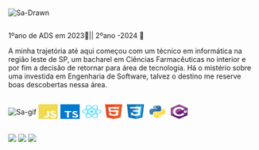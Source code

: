 ## 
<img align="center" alt="Sa-Drawn"   src="https://cdn.discordapp.com/attachments/1160307536470233233/1163889044720201870/Ola_Tamanho_original.gif?ex=65413724&is=652ec224&hm=534630f7890083cf9334430f88cbaeb08b302735ffffbb3a9ac6d4712c5d7180&">


##
1ºano de ADS em 2023🌱|| 2ºano -2024 :herb:


A minha trajetória até aqui começou com um técnico em informática na região leste de SP, um bacharel em Ciências Farmacêuticas no interior e por fim a decisão de retornar para área de tecnologia. Há o mistério sobre uma investida em Engenharia de Software, talvez o destino me reserve boas descobertas nessa área.



<div style="display: inline_block"><br>
  <img align="center" alt="Sa-gif" height="60" width="60" src="https://cdn.discordapp.com/attachments/1160307536470233233/1162434580607926332/hi.gif?ex=653bec91&is=65297791&hm=0ee88565f40455f9823b5fe69531872cd623fa16492a736570d9874d51341ab7&">
  <img align="center" alt="Rafa-Js" height="30" width="40" src="https://raw.githubusercontent.com/devicons/devicon/master/icons/javascript/javascript-plain.svg">
  <img align="center" alt="Rafa-Ts" height="30" width="40" src="https://raw.githubusercontent.com/devicons/devicon/master/icons/typescript/typescript-plain.svg">
  <img align="center" alt="Rafa-React" height="30" width="40" src="https://raw.githubusercontent.com/devicons/devicon/master/icons/react/react-original.svg">
  <img align="center" alt="Rafa-HTML" height="30" width="40" src="https://raw.githubusercontent.com/devicons/devicon/master/icons/html5/html5-original.svg">
  <img align="center" alt="Rafa-CSS" height="30" width="40" src="https://raw.githubusercontent.com/devicons/devicon/master/icons/css3/css3-original.svg">
  <img align="center" alt="Rafa-Python" height="30" width="40" src="https://raw.githubusercontent.com/devicons/devicon/master/icons/python/python-original.svg">
  <img align="center" alt="Rafa-Csharp" height="30" width="40" src="https://raw.githubusercontent.com/devicons/devicon/master/icons/csharp/csharp-original.svg">
   

</div>

##

<div> 
  <a href="" target="_blank"><img src="https://img.shields.io/badge/-Instagram-%23E4405F?style=for-the-badge&logo=instagram&logoColor=white" target="_blank"></a>
  <a href = "mailto:sabrinammgs@gmail.com"><img src="https://img.shields.io/badge/-Gmail-%23333?style=for-the-badge&logo=gmail&logoColor=white" target="_blank"></a>
  <a href="www.linkedin.com/in/sabrina-mariha" target="_blank"><img src="https://img.shields.io/badge/-LinkedIn-%230077B5?style=for-the-badge&logo=linkedin&logoColor=white" target="_blank"></a> 
